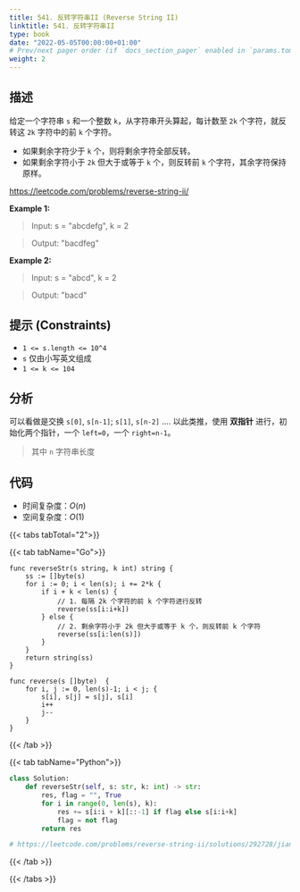 ```yaml
---
title: 541. 反转字符串II (Reverse String II)
linktitle: 541. 反转字符串II
type: book
date: "2022-05-05T00:00:00+01:00"
# Prev/next pager order (if `docs_section_pager` enabled in `params.toml`)
weight: 2
---
```


## 描述

给定一个字符串 `s` 和一个整数 `k`，从字符串开头算起，每计数至 `2k` 个字符，就反转这 `2k` 字符中的前 `k` 个字符。

- 如果剩余字符少于 `k` 个，则将剩余字符全部反转。
- 如果剩余字符小于 `2k` 但大于或等于 `k` 个，则反转前 `k` 个字符，其余字符保持原样。

https://leetcode.com/problems/reverse-string-ii/

**Example 1:**

> Input: s = "abcdefg", k = 2

> Output: "bacdfeg"

**Example 2:**

> Input: s = "abcd", k = 2

> Output: "bacd"

## 提示 (Constraints)

- `1 <= s.length <= 10^4`
- `s` 仅由小写英文组成
- `1 <= k <= 104`

## 分析

可以看做是交换 `s[0]`, `s[n-1]`; `s[1]`, `s[n-2]` .... 以此类推，使用 **双指针** 进行，初始化两个指针，一个 `left=0`，一个 `right=n-1`。

> 其中 `n` 字符串长度

## 代码

- 时间复杂度：$O(n)$
- 空间复杂度：$O(1)$

{{< tabs tabTotal="2">}}

{{< tab tabName="Go">}}

```golang
func reverseStr(s string, k int) string {
    ss := []byte(s)
    for i := 0; i < len(s); i += 2*k {
        if i + k < len(s) {
            // 1. 每隔 2k 个字符的前 k 个字符进行反转
            reverse(ss[i:i+k])
        } else {
            // 2. 剩余字符小于 2k 但大于或等于 k 个，则反转前 k 个字符
            reverse(ss[i:len(s)])
        }
    }
    return string(ss)
}

func reverse(s []byte)  {
    for i, j := 0, len(s)-1; i < j; {
        s[i], s[j] = s[j], s[i]
        i++
        j--
    }
}
```

{{< /tab >}}

{{< tab tabName="Python">}}

```py
class Solution:
    def reverseStr(self, s: str, k: int) -> str:
        res, flag = "", True
        for i in range(0, len(s), k):
            res += s[i:i + k][::-1] if flag else s[i:i+k]
            flag = not flag
        return res

# https://leetcode.com/problems/reverse-string-ii/solutions/292728/jian-duan-yi-li-jie-by-powcai/
```

{{< /tab >}}

{{< /tabs >}}
